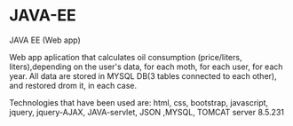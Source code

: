# JAVA-EE
JAVA EE (Web app)

Web app aplication that calculates oil consumption (price/liters, liters),depending on the user's data, for each moth, for each user, for each year.
All data are stored in MYSQL DB(3 tables connected to each other), and restored drom it, in each case.

Technologies that have been used are: html, css, bootstrap, javascript, jquery, jquery-AJAX, JAVA-servlet, JSON ,MYSQL, TOMCAT server 8.5.231
